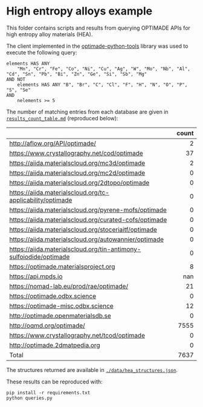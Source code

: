 # High entropy alloys example

This folder contains scripts and results from querying OPTIMADE APIs for high
entropy alloy materials (HEA).

The client implemented in the
[optimade-python-tools](https://github.com/Materials-Consortia/optimade-python-tools) library was used to execute the following query:

```
elements HAS ANY
    "Mn", "Cr", "Fe", "Co", "Ni", "Cu", "Ag", "W", "Mo", "Nb", "Al", "Cd", "Sn", "Pb", "Bi", "Zn", "Ge", "Si", "Sb", "Mg"
AND NOT
    elements HAS ANY "B", "Br", "C", "Cl", "F", "H", "N", "O", "P", "S", "Se"
AND
    nelements >= 5
```

The number of matching entries from each database are given in
[`results_count_table.md`](./results_count_table.md) (reproduced below):

|                                                                    |   count |
|:-------------------------------------------------------------------|--------:|
| http://aflow.org/API/optimade/                                     |       2 |
| https://www.crystallography.net/cod/optimade                       |      37 |
| https://aiida.materialscloud.org/mc3d/optimade                     |       2 |
| https://aiida.materialscloud.org/mc2d/optimade                     |       0 |
| https://aiida.materialscloud.org/2dtopo/optimade                   |       0 |
| https://aiida.materialscloud.org/tc-applicability/optimade         |       0 |
| https://aiida.materialscloud.org/pyrene-mofs/optimade              |       0 |
| https://aiida.materialscloud.org/curated-cofs/optimade             |       0 |
| https://aiida.materialscloud.org/stoceriaitf/optimade              |       0 |
| https://aiida.materialscloud.org/autowannier/optimade              |       0 |
| https://aiida.materialscloud.org/tin-antimony-sulfoiodide/optimade |       0 |
| https://optimade.materialsproject.org                              |       8 |
| https://api.mpds.io                                                |     nan |
| https://nomad-lab.eu/prod/rae/optimade/                            |      21 |
| https://optimade.odbx.science                                      |       0 |
| https://optimade-misc.odbx.science                                 |      12 |
| http://optimade.openmaterialsdb.se                                 |       0 |
| http://oqmd.org/optimade/                                          |    7555 |
| https://www.crystallography.net/tcod/optimade                      |       0 |
| http://optimade.2dmatpedia.org                                     |       0 |
| Total                                                              |    7637 |

The structures returned are available in
[`./data/hea_structures.json`](./data/hea_structures.json).

These results can be reproduced with:

```shell
pip install -r requirements.txt
python queries.py
```
